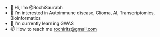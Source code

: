 - 👋 Hi, I’m @RochiSaurabh
- 👀 I’m interested in Autoimmune disease, Glioma, AI, Transcriptomics, Bioinformatics
- 🌱 I’m currently learning GWAS
- 📫 How to reach me rochiritz@gmail.com

<!---
RochiSaurabh/RochiSaurabh is a ✨ special ✨ repository because its `README.md` (this file) appears on your GitHub profile.
You can click the Preview link to take a look at your changes.
--->
